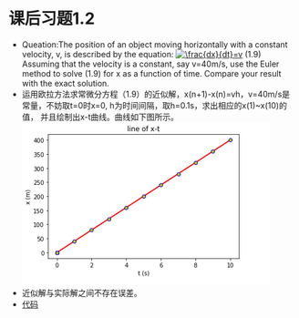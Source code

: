 # 课后习题1.2
* Queation:The position of an object moving horizontally with a constant velocity, v, is described by the equation:
<a href="http://www.codecogs.com/eqnedit.php?latex=\frac{dx}{dt}=v" target="_blank"><img src="http://latex.codecogs.com/gif.latex?\frac{dx}{dt}=v" title="\frac{dx}{dt}=v" /></a> (1.9)
Assuming that the velocity is a constant, say v=40m/s, use the Euler method to solve (1.9) for x as a function of time.
Compare your result with the exact solution.
* 运用欧拉方法求常微分方程（1.9）的近似解，x(n+1)-x(n)=vh，v=40m/s是常量，不妨取t=0时x=0, h为时间间隔，取h=0.1s，求出相应的x(1)~x(10)的值，
并且绘制出x-t曲线。曲线如下图所示。
![图像](https://github.com/houxudong1997/compuational_physics_N2015301020064/blob/master/%E5%9B%BE%E5%83%8F.png)
* 近似解与实际解之间不存在误差。
* [代码]()
